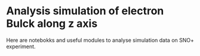 # Analysis simulation of electron Bulck along z axis

Here are notebokks and useful modules to analyse simulation data on SNO+ experiment.
